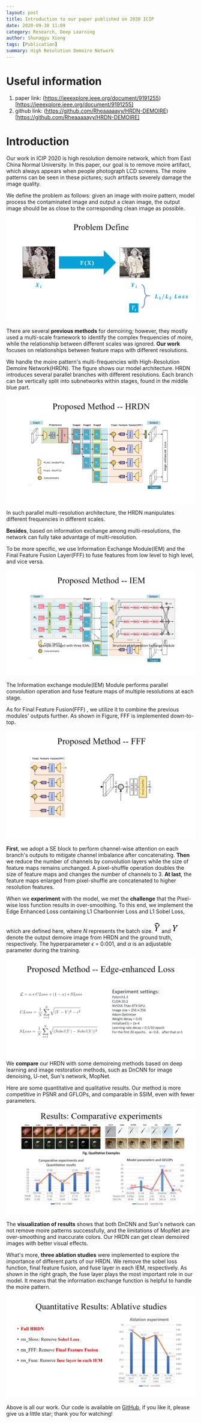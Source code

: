```yaml
---
layout: post
title: Introduction to our paper published on 2020 ICIP
date: 2020-09-30 11:09
category: Research, Deep Learning
author: Shunagyu Xiong
tags: [Publication]
summary: High Resolution Demoire Network
---
```



# Useful information

1. paper link: (https://ieeexplore.ieee.org/document/9191255)[https://ieeexplore.ieee.org/document/9191255]
2. github link: (https://github.com/Rheaaaaayy/HRDN-DEMOIRE)[https://github.com/Rheaaaaayy/HRDN-DEMOIRE]

# Introduction

Our work in ICIP 2020 is high resolution demoire network, which from East China Normal University.
In this paper, our goal is to remove moire artifact, which always appears when people photograph LCD screens. The moire patterns can be seen in these pictures; such artifacts severely damage the image quality.

We define the problem as follows: given an image with moire pattern, model process the contaminated image and output a clean image, the output image should be as close to the corresponding clean image as possible.

![question_definition](/../../media/2020-09-30-publication-2020ICIP-demoire/image-20201203120632597.png)

<!--more-->

There are several **previous methods** for demoiring; however, they mostly used a multi-scale framework to identify the complex frequencies of moire, while the relationship between different scales was ignored. **Our work** focuses on relationships between feature maps with different resolutions. 

We handle the moire pattern's multi-frequencies with High-Resolution Demoire Network(HRDN). The figure shows our model architecture. HRDN introduces several parallel branches with different resolutions. Each branch can be vertically split into subnetworks within stages, found in the middle blue part.

![network_structure](/../../media/2020-09-30-publication-2020ICIP-demoire/image-20201203120739712.png)

In such parallel multi-resolution architecture, the HRDN manipulates different frequencies in different scales.

**Besides**, based on information exchange among multi-resolutions, the network can fully take advantage of multi-resolution.

To be more specific, we use Information Exchange Module(IEM) and the Final Feature Fusion Layer(FFF) to fuse features from low level to high level, and vice versa.

![IEM](/../../media/2020-09-30-publication-2020ICIP-demoire/image-20201203120842255.png)

The Information exchange module(IEM) Module performs parallel convolution operation and fuse feature maps of multiple resolutions at each stage. 

As for Final Feature Fusion(FFF) , we utilize it to combine the previous modules' outputs further. As shown in Figure, FFF is implemented down-to-top. 

![FFF](/../../media/2020-09-30-publication-2020ICIP-demoire/image-20201203120954873.png)

**First**, we adopt a SE block to perform channel-wise attention on each branch's outputs to mitigate channel imbalance after concatenating. **Then** we reduce the number of channels by convolution layers while the size of feature maps remains unchanged. A pixel-shuffle operation doubles the size of feature maps and changes the number of channels to 3. **At last**, the feature maps enlarged from pixel-shuffle are concatenated to higher resolution features.



When we **experiment** with the model, we met the **challenge** that the Pixel-wise loss function results in over-smoothing. To this end, we implement the Edge Enhanced Loss containing L1 Charbonnier Loss and L1 Sobel Loss, which are defined here, where $N$ represents the batch size. ![img](/../../media/2020-09-30-publication-2020ICIP-demoire/clip_image004.png) and ![img](/../../media/2020-09-30-publication-2020ICIP-demoire/clip_image006.png) denote the output demoire image from HRDN and the ground truth, respectively. The hyperparameter $\epsilon$  = 0:001, and $\alpha$ is an adjustable parameter during the training.

![Edge Enhanced Loss](/../../media/2020-09-30-publication-2020ICIP-demoire/image-20201203121035497.png)We **compare** our HRDN with some demoireing methods based on deep learning and image restoration methods, such as DnCNN for image denoising, U-net, Sun's network, MopNet. 

Here are some quantitative and qualitative results. Our method is more competitive in PSNR and GFLOPs, and comparable in SSIM, even with fewer parameters.

![results](/../../media/2020-09-30-publication-2020ICIP-demoire/image-20201203121251938.png)

The **visualization of results** shows that both DnCNN and Sun's network can not remove moire patterns successfully, and the limitations of MopNet are over-smoothing and inaccurate colors. Our HRDN can get clean demoired images with better visual effects.

What's more, **three ablation studies** were implemented to explore the importance of different parts of our HRDN. We remove the sobel loss function, final feature fusion, and fuse layer in each IEM, respectively. As shown in the right graph, the fuse layer plays the most important role in our model. It means that the information exchange function is helpful to handle the moire pattern. 

![ablation studies](/../../media/2020-09-30-publication-2020ICIP-demoire/image-20201203121348949.png)

Above is all our work. Our code is available on [GitHub](https://github.com/Rheaaaaayy/HRDN-DEMOIRE), if you like it, please give us a little star; thank you for watching! 